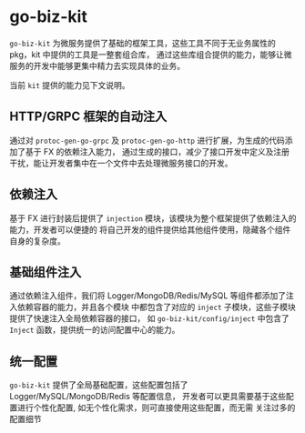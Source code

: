 # go-biz-kit

`go-biz-kit` 为微服务提供了基础的框架工具，这些工具不同于无业务属性的 pkg，kit 中提供的工具是一整套组合库，
通过这些库组合提供的能力，能够让微服务的开发中能够更集中精力去实现具体的业务。

当前 `kit` 提供的能力见下文说明。


## HTTP/GRPC 框架的自动注入

通过对 `protoc-gen-go-grpc` 及 `protoc-gen-go-http` 进行扩展，为生成的代码添加了基于 FX 的依赖注入能力，
通过生成的接口，减少了接口开发中定义及注册干扰，能让开发者集中在一个文件中去处理微服务接口的开发。


## 依赖注入

基于 FX 进行封装后提供了 `injection` 模块，该模块为整个框架提供了依赖注入的能力，开发者可以便捷的
将自己开发的组件提供给其他组件使用，隐藏各个组件自身的复杂度。

## 基础组件注入

通过依赖注入组件，我们将 Logger/MongoDB/Redis/MySQL 等组件都添加了注入依赖容器的能力，并且各个模块
中都包含了对应的 `inject` 子模块，这些子模块提供了快速注入全局依赖容器的接口，
如 `go-biz-kit/config/inject` 中包含了 `Inject` 函数，提供统一的访问配置中心的能力。

## 统一配置

`go-biz-kit` 提供了全局基础配置，这些配置包括了 Logger/MySQL/MongoDB/Redis 等配置信息，
开发者可以更具需要基于这些配置进行个性化配置, 如无个性化需求，则可直接使用这些配置，而无需
关注过多的配置细节


